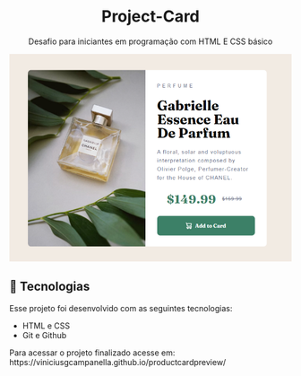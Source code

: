 <h1 align="center"> Project-Card </h1>

<p align="center">
Desafio para iniciantes em programação com HTML E CSS básico <br/>


<p align="center">
  <img alt="projeto-explorer-basico" src="./images/Screenshot_2.png">
</p>

## 🚀 Tecnologias

Esse projeto foi desenvolvido com as seguintes tecnologias:

- HTML e CSS
- Git e Github

<p> Para acessar o projeto finalizado acesse em: https://viniciusgcampanella.github.io/productcardpreview/ </p>